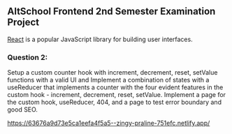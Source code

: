 ## AltSchool Frontend 2nd Semester Examination Project

[React](https://reactjs.org/) is a popular JavaScript library for building user interfaces.

### Question 2:
Setup a custom counter hook with increment, decrement, reset, setValue functions with a valid UI and Implement a combination of states with a useReducer that implements a counter with the four evident features in the custom hook -  increment, decrement, reset, setValue. Implement a page for the custom hook, useReducer, 404, and a page to test error boundary and good SEO.


https://63676a9d73e5ca1eefa4f5a5--zingy-praline-751efc.netlify.app/
